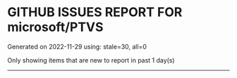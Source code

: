 
# GITHUB ISSUES REPORT FOR microsoft/PTVS


Generated on 2022-11-29 using: stale=30, all=0


Only showing items that are new to report in past 1 day(s)


---
